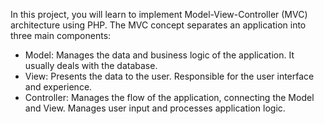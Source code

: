 In this project, you will learn to implement Model-View-Controller (MVC) architecture using PHP. The MVC concept separates an application into three main components:

 - Model: Manages the data and business logic of the application. It usually deals with the database.
 - View: Presents the data to the user. Responsible for the user interface and experience.
 - Controller: Manages the flow of the application, connecting the Model and View. Manages user input and processes application logic.
